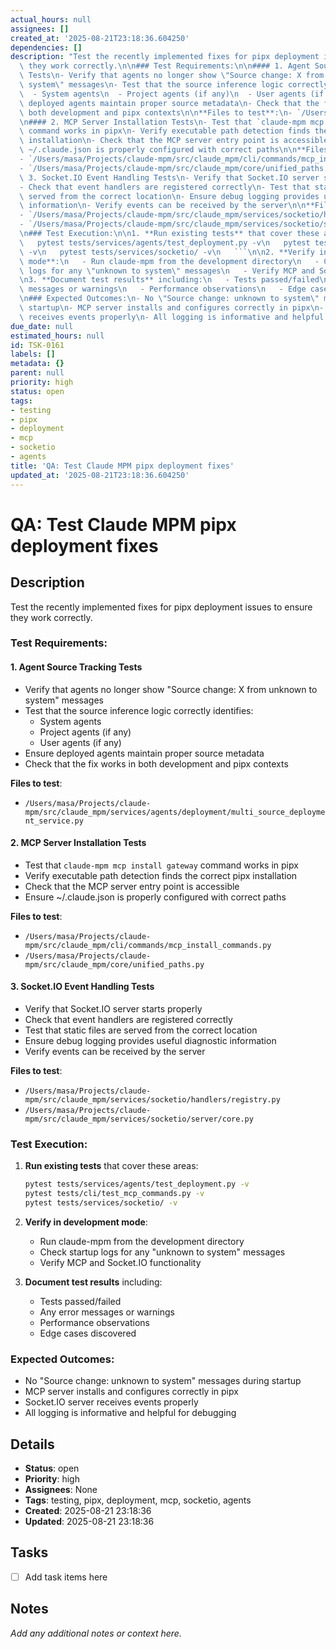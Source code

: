```yaml
---
actual_hours: null
assignees: []
created_at: '2025-08-21T23:18:36.604250'
dependencies: []
description: "Test the recently implemented fixes for pipx deployment issues to ensure\
  \ they work correctly.\n\n### Test Requirements:\n\n#### 1. Agent Source Tracking\
  \ Tests\n- Verify that agents no longer show \"Source change: X from unknown to\
  \ system\" messages\n- Test that the source inference logic correctly identifies:\n\
  \  - System agents\n  - Project agents (if any)\n  - User agents (if any)\n- Ensure\
  \ deployed agents maintain proper source metadata\n- Check that the fix works in\
  \ both development and pipx contexts\n\n**Files to test**:\n- `/Users/masa/Projects/claude-mpm/src/claude_mpm/services/agents/deployment/multi_source_deployment_service.py`\n\
  \n#### 2. MCP Server Installation Tests\n- Test that `claude-mpm mcp install gateway`\
  \ command works in pipx\n- Verify executable path detection finds the correct pipx\
  \ installation\n- Check that the MCP server entry point is accessible\n- Ensure\
  \ ~/.claude.json is properly configured with correct paths\n\n**Files to test**:\n\
  - `/Users/masa/Projects/claude-mpm/src/claude_mpm/cli/commands/mcp_install_commands.py`\n\
  - `/Users/masa/Projects/claude-mpm/src/claude_mpm/core/unified_paths.py`\n\n####\
  \ 3. Socket.IO Event Handling Tests\n- Verify that Socket.IO server starts properly\n\
  - Check that event handlers are registered correctly\n- Test that static files are\
  \ served from the correct location\n- Ensure debug logging provides useful diagnostic\
  \ information\n- Verify events can be received by the server\n\n**Files to test**:\n\
  - `/Users/masa/Projects/claude-mpm/src/claude_mpm/services/socketio/handlers/registry.py`\n\
  - `/Users/masa/Projects/claude-mpm/src/claude_mpm/services/socketio/server/core.py`\n\
  \n### Test Execution:\n\n1. **Run existing tests** that cover these areas:\n   ```bash\n\
  \   pytest tests/services/agents/test_deployment.py -v\n   pytest tests/cli/test_mcp_commands.py\
  \ -v\n   pytest tests/services/socketio/ -v\n   ```\n\n2. **Verify in development\
  \ mode**:\n   - Run claude-mpm from the development directory\n   - Check startup\
  \ logs for any \"unknown to system\" messages\n   - Verify MCP and Socket.IO functionality\n\
  \n3. **Document test results** including:\n   - Tests passed/failed\n   - Any error\
  \ messages or warnings\n   - Performance observations\n   - Edge cases discovered\n\
  \n### Expected Outcomes:\n- No \"Source change: unknown to system\" messages during\
  \ startup\n- MCP server installs and configures correctly in pipx\n- Socket.IO server\
  \ receives events properly\n- All logging is informative and helpful for debugging"
due_date: null
estimated_hours: null
id: TSK-0161
labels: []
metadata: {}
parent: null
priority: high
status: open
tags:
- testing
- pipx
- deployment
- mcp
- socketio
- agents
title: 'QA: Test Claude MPM pipx deployment fixes'
updated_at: '2025-08-21T23:18:36.604250'
---
```


# QA: Test Claude MPM pipx deployment fixes

## Description
Test the recently implemented fixes for pipx deployment issues to ensure they work correctly.

### Test Requirements:

#### 1. Agent Source Tracking Tests
- Verify that agents no longer show "Source change: X from unknown to system" messages
- Test that the source inference logic correctly identifies:
  - System agents
  - Project agents (if any)
  - User agents (if any)
- Ensure deployed agents maintain proper source metadata
- Check that the fix works in both development and pipx contexts

**Files to test**:
- `/Users/masa/Projects/claude-mpm/src/claude_mpm/services/agents/deployment/multi_source_deployment_service.py`

#### 2. MCP Server Installation Tests
- Test that `claude-mpm mcp install gateway` command works in pipx
- Verify executable path detection finds the correct pipx installation
- Check that the MCP server entry point is accessible
- Ensure ~/.claude.json is properly configured with correct paths

**Files to test**:
- `/Users/masa/Projects/claude-mpm/src/claude_mpm/cli/commands/mcp_install_commands.py`
- `/Users/masa/Projects/claude-mpm/src/claude_mpm/core/unified_paths.py`

#### 3. Socket.IO Event Handling Tests
- Verify that Socket.IO server starts properly
- Check that event handlers are registered correctly
- Test that static files are served from the correct location
- Ensure debug logging provides useful diagnostic information
- Verify events can be received by the server

**Files to test**:
- `/Users/masa/Projects/claude-mpm/src/claude_mpm/services/socketio/handlers/registry.py`
- `/Users/masa/Projects/claude-mpm/src/claude_mpm/services/socketio/server/core.py`

### Test Execution:

1. **Run existing tests** that cover these areas:
   ```bash
   pytest tests/services/agents/test_deployment.py -v
   pytest tests/cli/test_mcp_commands.py -v
   pytest tests/services/socketio/ -v
   ```

2. **Verify in development mode**:
   - Run claude-mpm from the development directory
   - Check startup logs for any "unknown to system" messages
   - Verify MCP and Socket.IO functionality

3. **Document test results** including:
   - Tests passed/failed
   - Any error messages or warnings
   - Performance observations
   - Edge cases discovered

### Expected Outcomes:
- No "Source change: unknown to system" messages during startup
- MCP server installs and configures correctly in pipx
- Socket.IO server receives events properly
- All logging is informative and helpful for debugging

## Details
- **Status**: open
- **Priority**: high
- **Assignees**: None
- **Tags**: testing, pipx, deployment, mcp, socketio, agents
- **Created**: 2025-08-21 23:18:36
- **Updated**: 2025-08-21 23:18:36

## Tasks
- [ ] Add task items here

## Notes
_Add any additional notes or context here._
